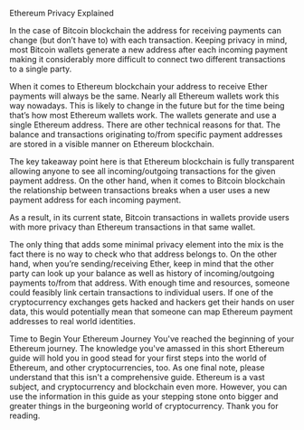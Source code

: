 
Ethereum Privacy Explained

In the case of Bitcoin blockchain the address for receiving payments can change (but don’t have to) with each transaction. Keeping privacy in mind, most Bitcoin wallets generate a new address after each incoming payment making it considerably more difficult to connect two different transactions to a single party.

When it comes to Ethereum blockchain your address to receive Ether payments will always be the same. Nearly all Ethereum wallets work this way nowadays. This is likely to change in the future but for the time being that’s how most Ethereum wallets work. The wallets generate and use a single Ethereum address. There are other technical reasons for that.
The balance and transactions originating to/from specific payment addresses are stored in a visible manner on Ethereum blockchain.


The key takeaway point here is that Ethereum blockchain is fully transparent allowing anyone to see all incoming/outgoing transactions for the given payment address. On the other hand, when it comes to Bitcoin blockchain the relationship between transactions breaks when a user uses a new payment address for each incoming payment. 

As a result, in its current state, Bitcoin transactions in wallets provide users with more privacy than Ethereum transactions in that same wallet. 

The only thing that adds some minimal privacy element into the mix is the fact there is no way to check who that address belongs to. On the other hand, when you’re sending/receiving Ether, keep in mind that the other party can look up your balance as well as history of incoming/outgoing payments to/from that address.
With enough time and resources, someone could feasibly link certain transactions to individual users. If one of the cryptocurrency exchanges gets hacked and hackers get their hands on user data, this would potentially mean that someone can map Ethereum payment addresses to real world identities.

Time to Begin Your Ethereum Journey
You've reached the beginning of your Ethereum journey. The knowledge you've amassed in this short Ethereum guide will hold you in good stead for your first steps into the world of Ethereum, and other cryptocurrencies, too. 
As one final note, please understand that this isn't a comprehensive guide. Ethereum is a vast subject, and cryptocurrency and blockchain even more. However, you can use the information in this guide as your stepping stone onto bigger and greater things in the burgeoning world of cryptocurrency.
Thank you for reading. 
